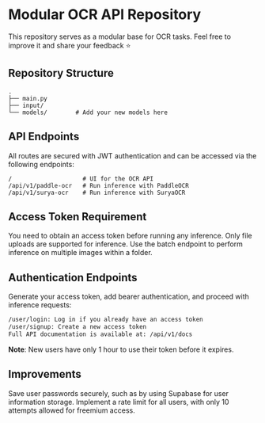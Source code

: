 # Modular OCR API Repository

This repository serves as a modular base for OCR tasks. Feel free to improve it and share your feedback ⭐

## Repository Structure

```plaintext
.
├── main.py
├── input/
└── models/        # Add your new models here
```


## API Endpoints

All routes are secured with JWT authentication and can be accessed via the following endpoints:

```plaintext
/                    # UI for the OCR API
/api/v1/paddle-ocr   # Run inference with PaddleOCR
/api/v1/surya-ocr    # Run inference with SuryaOCR
```

## Access Token Requirement  

You need to obtain an access token before running any inference.
Only file uploads are supported for inference.
Use the batch endpoint to perform inference on multiple images within a folder.

## Authentication Endpoints   

Generate your access token, add bearer authentication, and proceed with inference requests:

```bash
/user/login: Log in if you already have an access token
/user/signup: Create a new access token
Full API documentation is available at: /api/v1/docs
```


**Note**: New users have only 1 hour to use their token before it expires.

## Improvements
Save user passwords securely, such as by using Supabase for user information storage.
Implement a rate limit for all users, with only 10 attempts allowed for freemium access.
